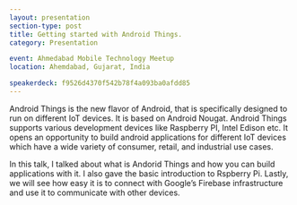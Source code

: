 ```yaml
---
layout: presentation
section-type: post
title: Getting started with Android Things.
category: Presentation

event: Ahmedabad Mobile Technology Meetup
location: Ahemdabad, Gujarat, India

speakerdeck: f9526d4370f542b78f4a093ba0afdd85
---
```


Android Things is the new flavor of Android, that is specifically designed to run on different IoT devices. It is based on Android Nougat. Android Things supports various development devices like Raspberry PI, Intel Edison etc. It opens an opportunity to build android applications for different IoT devices which have a wide variety of consumer, retail, and industrial use cases. 

In this talk, I talked about what is Andorid Things and how you can build applications with it. I also gave the basic introduction to Rspberry Pi. Lastly, we will see how easy it is to connect with Google’s Firebase infrastructure and use it to communicate with other devices. 